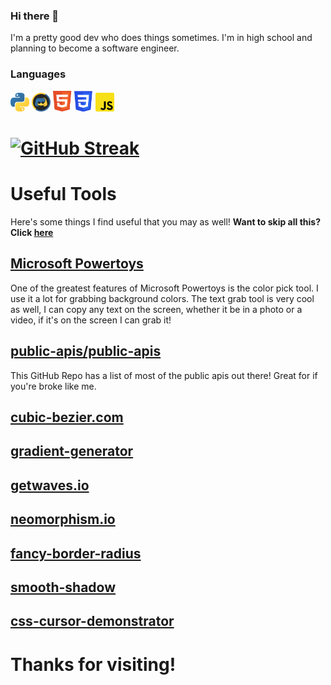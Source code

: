 ### Hi there 👋

<!--
**DankBoi293/DankBoi293** is a ✨ _special_ ✨ repository because its `README.md` (this file) appears on your GitHub profile.

Here are some ideas to get you started:

- 🔭 I’m currently working on ...
- 🌱 I’m currently learning ...
- 👯 I’m looking to collaborate on ...
- 🤔 I’m looking for help with ...
- 💬 Ask me about ...
- 📫 How to reach me: ...
- 😄 Pronouns: ...
- ⚡ Fun fact: ...
-->

I'm a pretty good dev who does things sometimes. I'm in high school and planning to become a software engineer.



### Languages
<div>
<img src="icons/python.svg" width="30px">
<img src="icons/discordpy.svg" width="30px">
<img src="icons/html.svg" width="30px">
<img src="icons/css.svg" width="30px">
<img src="icons/javascript.svg" width="30px">
</div>
  
  
[![GitHub Streak](https://streak-stats.demolab.com?user=DankBoi293&hide_border=true&background=0D1117&currStreakNum=6381AF&dates=384963&sideNums=6381AF&currStreakLabel=6381AF&sideLabels=6381AF)](https://git.io/streak-stats)
======
# Useful Tools
Here's some things I find useful that you may as well!
**Want to skip all this? Click [here](#thanks-for-visiting)**

## [Microsoft Powertoys](https://learn.microsoft.com/en-us/windows/powertoys/)
One of the greatest features of Microsoft Powertoys is the color pick tool. I use it a lot for grabbing background colors.
The text grab tool is very cool as well, I can copy any text on the screen, whether it be in a photo or a video, if it's on the screen I can grab it!

## [public-apis/public-apis](https://github.com/public-apis/public-apis)
This GitHub Repo has a list of most of the public apis out there! Great for if you're broke like me.

## [cubic-bezier.com](https://cubic-bezier.com/#.17,.67,.83,.67)

## [gradient-generator](https://www.joshwcomeau.com/gradient-generator/)

## [getwaves.io](https://getwaves.io/)

## [neomorphism.io](https://neumorphism.io/#e0e0e0)

## [fancy-border-radius](https://9elements.github.io/fancy-border-radius/#30.30.30.30--.)

## [smooth-shadow](https://shadows.brumm.af/)

## [css-cursor-demonstrator](https://cssgenerator.org/css-cursor-demonstrator-and-generator.html)


# Thanks for visiting!
